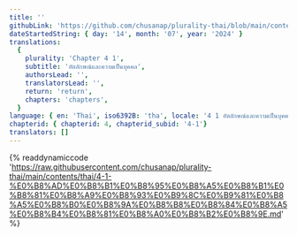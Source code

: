 ```yaml
---
title: ''
githubLink: 'https://github.com/chusanap/plurality-thai/blob/main/contents/thai/4-1-%E0%B8%AD%E0%B8%B1%E0%B8%95%E0%B8%A5%E0%B8%B1%E0%B8%81%E0%B8%A9%E0%B8%93%E0%B9%8C%E0%B9%81%E0%B8%A5%E0%B8%B0%E0%B8%9A%E0%B8%B8%E0%B8%84%E0%B8%A5%E0%B8%B4%E0%B8%81%E0%B8%A0%E0%B8%B2%E0%B8%9E.md'
dateStartedString: { day: '14', month: '07', year: '2024' }
translations:
  {
    plurality: 'Chapter 4 1',    
    subtitle: 'อัตลักษณ์และความเป็นบุคคล',
    authorsLead: '',
    translatorsLead: '',
    return: 'return',
    chapters: 'chapters',
  }
language: { en: 'Thai', iso6392B: 'tha', locale: '4 1 อัตลักษณ์และความเป็นบุคคล' }
chapterid: { chapterid: 4, chapterid_subid: '4-1'}
translators: []
---
```

{% readdynamiccode 'https://raw.githubusercontent.com/chusanap/plurality-thai/main/contents/thai/4-1-%E0%B8%AD%E0%B8%B1%E0%B8%95%E0%B8%A5%E0%B8%B1%E0%B8%81%E0%B8%A9%E0%B8%93%E0%B9%8C%E0%B9%81%E0%B8%A5%E0%B8%B0%E0%B8%9A%E0%B8%B8%E0%B8%84%E0%B8%A5%E0%B8%B4%E0%B8%81%E0%B8%A0%E0%B8%B2%E0%B8%9E.md' %}